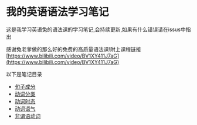 # 我的英语语法学习笔记

这是我学习英语兔的语法课的学习笔记,会持续更新,如果有什么错误请在issus中指出

感谢兔老爹做的那么好的免费的高质量语法课!附上课程链接[https://www.bilibili.com/video/BV1XY411J7aG](https://www.bilibili.com/video/BV1XY411J7aG)

以下是笔记目录

- [句子成分](./%E5%8F%A5%E5%AD%90%E6%88%90%E5%88%86.md)
- [动词分类](./%E5%8A%A8%E8%AF%8D%E5%88%86%E7%B1%BB.md)
- [动词时态](./动词时态.md)
- [动词语气](./动词语气.md)
- [非谓语动词](./非谓语动词.md)

